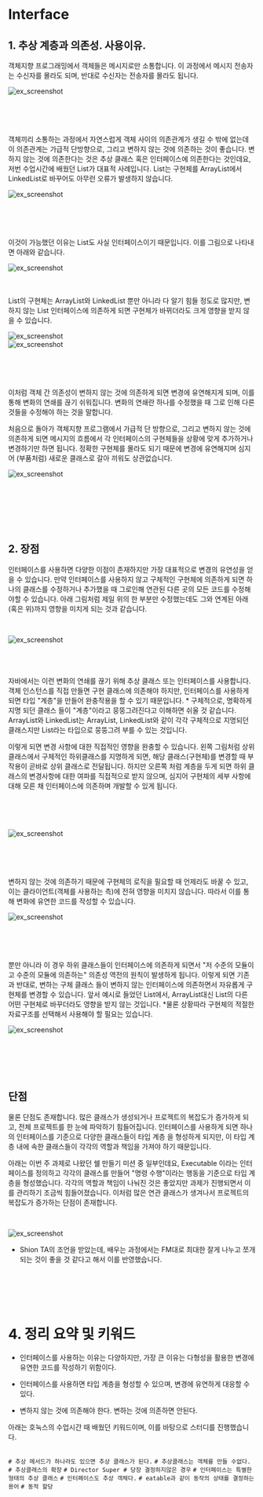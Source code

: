 # Interface

## 1. 추상 계층과 의존성. 사용이유.

객체지향 프로그래밍에서 객체들은 메시지로만 소통합니다. 이 과정에서 메시지 전송자는 수신자를 몰라도 되며, 반대로 수신자는 전송자를 몰라도 됩니다.
<br/>

![ex_screenshot](../images/message.png)

<br/><br/><br/>

객체끼리 소통하는 과정에서 자연스럽게 객체 사이의 의존관계가 생길 수 밖에 없는데 이 의존관계는 가급적 단방향으로, 그리고 변하지 않는 것에 의존하는 것이 좋습니다. 변하지 않는 것에 의존한다는 것은 추상 클래스
혹은 인터페이스에 의존한다는 것인데요, 저번 수업시간에 배웠던 List가 대표적 사례입니다. List는 구현체를 ArrayList에서 LinkedList로 바꾸어도 아무런 오류가 발생하지 않습니다.
<br/>

![ex_screenshot](../images/lst.png)

<br/><br/><br/>

이것이 가능했던 이유는 List도 사실 인터페이스이기 때문입니다. 이를 그림으로 나타내면 아래와 같습니다.
<br/>

![ex_screenshot](../images/lstinterface.png)
<br/><br/><br/>

List의 구현체는 ArrayList와 LinkedList 뿐만 아니라 다 알기 힘들 정도로 많지만, 변하지 않는 List 인터페이스에 의존하게 되면 구현체가 바뀌더라도 크게 영향을 받지 않을 수 있습니다.
<br/>

![ex_screenshot](../images/lstimpl.png)
<br/>
![ex_screenshot](../images/lstImpl2.png)

<br/><br/><br/>

이처럼 객체 간 의존성이 변하지 않는 것에 의존하게 되면 변경에 유연해지게 되며, 이를 통해 변화의 연쇄를 끊기 쉬워집니다. 변화의 연쇄란 하나를 수정했을 때 그로 인해 다른 것들을 수정해야 하는 것을 말합니다.

처음으로 돌아가 객체지향 프로그램에서 가급적 단 방향으로, 그리고 변하지 않는 것에 의존하게 되면 메시지의 흐름에서 각 인터페이스의 구현체들을 상황에 맞게 추가하거나 변경하기만 하면 됩니다. 정확한 구현체를 몰라도
되기 때문에 변경에 유연해지며 심지어 (부품처럼) 새로운 클래스로 갈아 끼워도 상관없습니다.
<br/>

![ex_screenshot](../images/oop.png)

<br/><br/><br/><br/><br/>

## 2. 장점

인터페이스를 사용하면 다양한 이점이 존재하지만 가장 대표적으로 변경의 유연성을 얻을 수 있습니다. 만약 인터페이스를 사용하지 않고 구체적인 구현체에 의존하게 되면 하나의 클래스를 수정하거나 추가했을 때 그로인해
연관된 다른 곳의 모든 코드를 수정해야할 수 있습니다. 아래 그림처럼 제일 위의 한 부분만 수정했는데도 그와 연계된 아래(혹은 위)까지 영향을 미치게 되는 것과 같습니다.

<br/>

![ex_screenshot](../images/changes.png)

<br/><br/><br/>
자바에서는 이런 변화의 연쇄를 끊기 위해 추상 클래스 또는 인터페이스를 사용합니다. 객체 인스턴스를 직접 만들면 구현 클래스에 의존해야 하지만, 인터페이스를 사용하게 되면 타입 "계층"을 만들어 완충작용을 할 수
있기 때문입니다. * 구체적으로, 명확하게 지명 되던 클래스 들이 "계층"이라고 뭉뚱그려진다고 이해하면 쉬울 것 같습니다. ArrayList와 LinkedList는 ArrayList, LinkedList와 같이 각각
구체적으로 지명되던 클래스지만 List라는 타입으로 뭉뚱그려 부를 수 있는 것입니다.

이렇게 되면 변경 사항에 대한 직접적인 영향을 완충할 수 있습니다. 왼쪽 그림처럼 상위 클래스에서 구체적인 하위클래스를 지명하게 되면, 해당 클래스(구현체)를 변경할 때 부작용이 곧바로 상위 클래스로 전달됩니다.
하지만 오른쪽 처럼 계층을 두게 되면 하위 클래스의 변경사항에 대한 여파를 직접적으로 받지 않으며, 심지어 구현체의 세부 사항에 대해 모른 채 인터페이스에 의존하며 개발할 수 있게 됩니다.

<br/><br/><br/>

![ex_screenshot](../images/types.png)

<br/><br/><br/>

변하지 않는 것에 의존하기 때문에 구현체의 로직을 필요할 때 언제라도 바꿀 수 있고, 이는 클라이언트(객체를 사용하는 측)에 전혀 영향을 미치지 않습니다. 따라서 이를 통해 변화에 유연한 코드를 작성할 수 있습니다.

![ex_screenshot](../images/dontknow.png)

<br/><br/><br/>

뿐만 아니라 이 경우 하위 클래스들이 인터페이스에 의존하게 되면서 "저 수준의 모듈이 고 수준의 모듈에 의존하는" 의존성 역전의 원칙이 발생하게 됩니다. 이렇게 되면 기존과 반대로, 변하는 구체 클래스 들이 변하지
않는 인터페이스에 의존하면서 자유롭게 구현체를 변경할 수 있습니다. 앞서 예시로 들었던 List에서, ArrayList대신 List의 다른 어떤 구현체로 바꾸더라도 영향을 받지 않는 것입니다. *물론 상황따라
구현체의 적절한 자료구조를 선택해서 사용해야 할 필요는 있습니다.
<br/>

![ex_screenshot](../images/packages.png)

<br/><br/><br/><br/>

## 단점

물론 단점도 존재합니다. 많은 클래스가 생성되거나 프로젝트의 복잡도가 증가하게 되고, 전체 프로젝트를 한 눈에 파악하기 힘들어집니다. 인터페이스를 사용하게 되면 하나의 인터페이스를 기준으로 다양한 클래스들이 타입
계층 을 형성하게 되지만, 이 타입 계층 내에 속한 클래스들이 각각의 역할과 책임을 가져야 하기 때문입니다.

아래는 이번 주 과제로 나왔던 쉘 만들기 미션 중 일부인데요, Executable 이라는 인터페이스를 정의하고 각각의 클래스를 만들어 "명령 수행"이라는 행동을 기준으로 타입 계층을 형성했습니다. 각각의 역할과
책임이 나눠진 것은 좋았지만 과제가 진행되면서 이를 관리하기 조금씩 힘들어졌습니다. 이처럼 많은 연관 클래스가 생겨나서 프로젝트의 복잡도가 증가하는 단점이 존재합니다.

<br/>

![ex_screenshot](../images/danzum.png)

* Shion TA의 조언을 받았는데, 배우는 과정에서는 FM대로 최대한 잘게 나누고 쪼개되는 것이 좋을 것 같다고 해서 이를 반영했습니다.

<br/><br/><br/><br/>

# 4. 정리 요약 및 키워드

- 인터페이스를 사용하는 이유는 다양하지만, 가장 큰 이유는 다형성을 활용한 변경에 유연한 코드를 작성하기 위함이다.

- 인터페이스를 사용하면 타입 계층을 형성할 수 있으며, 변경에 유연하게 대응할 수 있다.

- 변하지 않는 것에 의존해야 한다. 변하는 것에 의존하면 안된다.

아래는 호눅스의 수업시간 때 배웠던 키워드이며, 이를 바탕으로 스터디를 진행했습니다.
<br/><br/>

`# 추상 메서드가 하나라도 있으면 추상 클래스가 된다.`      `# 추상클래스는 객체를 만들 수없다.`      `# 추상클래스의 확장`
`# Director Super # 당장 결정하지않은 경우` `# 인터페이스는 특별한 형태의 추상 클래스` `# 인터페이스도 추상 객체다.`
`# eatable과 같이 동작의 상태를 결정하는 용어`  `# 동적 할당`































